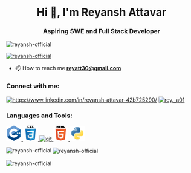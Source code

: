 <h1 align="center">Hi 👋, I'm Reyansh Attavar</h1>
<h3 align="center">Aspiring SWE and Full Stack Developer</h3>

<p align="left"> <img src="https://komarev.com/ghpvc/?username=reyansh-official&label=Profile%20views&color=0e75b6&style=flat" alt="reyansh-official" /> </p>

<p align="left"> <a href="https://github.com/ryo-ma/github-profile-trophy"><img src="https://github-profile-trophy.vercel.app/?username=reyansh-official" alt="reyansh-official" /></a> </p>

- 📫 How to reach me **reyatt30@gmail.com**

<h3 align="left">Connect with me:</h3>
<p align="left">
<a href="https://www.linkedin.com/in/reyansh-attavar-42b725290/" target="blank"><img align="center" src="https://raw.githubusercontent.com/rahuldkjain/github-profile-readme-generator/master/src/images/icons/Social/linked-in-alt.svg" alt="https://www.linkedin.com/in/reyansh-attavar-42b725290/" height="30" width="40" /></a>
<a href="https://instagram.com/rey._a01" target="blank"><img align="center" src="https://raw.githubusercontent.com/rahuldkjain/github-profile-readme-generator/master/src/images/icons/Social/instagram.svg" alt="rey._a01" height="30" width="40" /></a>
</p>

<h3 align="left">Languages and Tools:</h3>
<p align="left"> <a href="https://www.w3schools.com/cpp/" target="_blank" rel="noreferrer"> <img src="https://raw.githubusercontent.com/devicons/devicon/master/icons/cplusplus/cplusplus-original.svg" alt="cplusplus" width="40" height="40"/> </a> <a href="https://www.w3schools.com/css/" target="_blank" rel="noreferrer"> <img src="https://raw.githubusercontent.com/devicons/devicon/master/icons/css3/css3-original-wordmark.svg" alt="css3" width="40" height="40"/> </a> <a href="https://git-scm.com/" target="_blank" rel="noreferrer"> <img src="https://www.vectorlogo.zone/logos/git-scm/git-scm-icon.svg" alt="git" width="40" height="40"/> </a> <a href="https://www.w3.org/html/" target="_blank" rel="noreferrer"> <img src="https://raw.githubusercontent.com/devicons/devicon/master/icons/html5/html5-original-wordmark.svg" alt="html5" width="40" height="40"/> </a> <a href="https://www.python.org" target="_blank" rel="noreferrer"> <img src="https://raw.githubusercontent.com/devicons/devicon/master/icons/python/python-original.svg" alt="python" width="40" height="40"/> </a> </p>

<p><img align="left" src="https://github-readme-stats.vercel.app/api/top-langs?username=reyansh-official&show_icons=true&locale=en&layout=compact" alt="reyansh-official" /></p>

<p>&nbsp;<img align="center" src="https://github-readme-stats.vercel.app/api?username=reyansh-official&show_icons=true&locale=en" alt="reyansh-official" /></p>

<p><img align="center" src="https://github-readme-streak-stats.herokuapp.com/?user=reyansh-official&" alt="reyansh-official" /></p>
